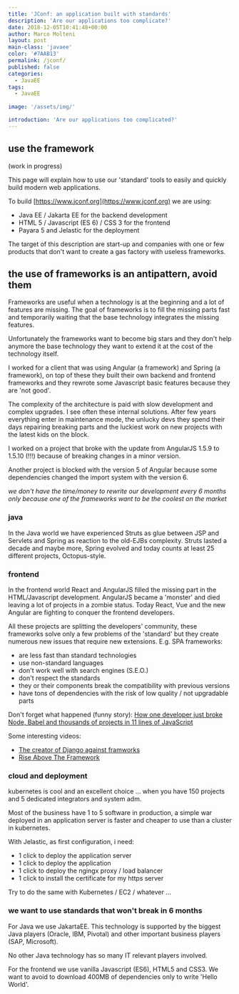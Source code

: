 ```yaml
---
title: 'JConf: an application built with standards'
description: 'Are our applications too complicate?'
date: 2018-12-05T10:41:48+00:00
author: Marco Molteni
layout: post
main-class: 'javaee'
color: '#7AAB13'
permalink: /jconf/
published: false
categories:
  - JavaEE
tags:
  - JavaEE
 
image: '/assets/img/'

introduction: 'Are our applications too complicated?'
---
```


## use the framework

(work in progress)

This page will explain how to use our 'standard' tools to easily and quickly build modern web applications.

To build [https://www.jconf.org](https://www.jconf.org) we are using:

- Java EE / Jakarta EE for the backend development
- HTML 5 / Javascript (ES 6) / CSS 3 for the frontend
- Payara 5 and Jelastic for the deployment

The target of this description are start-up and companies with one or few products that don't want to create a gas factory with useless frameworks.

## the use of frameworks is an antipattern, avoid them

Frameworks are useful when a technology is at the beginning and a lot of features are missing. The goal of frameworks is to fill the missing parts fast and temporarily waiting that the base technology integrates the missing features.

Unfortunately the frameworks want to become big stars and they don't help anymore the base technology they want to extend it at the cost of the technology itself.

I worked for a client that was using Angular (a framework) and Spring (a framework), on top of these they built their own backend and frontend frameworks and they rewrote some Javascript basic features because they are 'not good'.

The complexity of the architecture is paid with slow development and complex upgrades. I see often these internal solutions. After few years everything enter in maintenance mode, the unlucky devs they spend their days repairing breaking parts and the luckiest work on new projects with the latest kids on the block.

I worked on a project that broke with the update from AngularJS 1.5.9 to 1.5.10 (!!!) because of breaking changes in a minor version.

Another project is blocked with the version 5 of Angular because some dependencies changed the import system with the version 6.


_we don't have the time/money to rewrite our development every 6 months only because one of the frameworks want to be the coolest on the market_

### java

In the Java world we have experienced Struts as glue between JSP and Servlets and Spring as reaction to the old-EJBs complexity.
Struts lasted a decade and maybe more, Spring evolved and today counts at least 25 different projects, Octopus-style.

### frontend
In the frontend world React and AngularJS filled the missing part in the HTML/Javascript development. AngularJS became a 'monster' and died leaving a lot of projects in a zombie status.
Today React, Vue and the new Angular are fighting to conquer the frontend developers.

All these projects are splitting the developers' community, these frameworks solve only a few problems of the 'standard' but they create numerous new issues that require new extensions.
E.g. SPA frameworks:
- are less fast than standard technologies
- use non-standard languages
- don't work well with search engines (S.E.O.)
- don't respect the standards
- they or their components break the compatibility with previous versions
- have tons of dependencies with the risk of low quality / not upgradable parts

Don't forget what happened (funny story): [How one developer just broke Node, Babel and thousands of projects in 11 lines of JavaScript](https://www.theregister.co.uk/2016/03/23/npm_left_pad_chaos/)

Some interesting videos:
 - [The creator of Django against framworks](https://www.youtube.com/watch?v=k7n2xnOiWI8&t=3s)
 - [Rise Above The Framework](https://www.youtube.com/watch?v=HiE7FmIKOQ0&t=348s)

### cloud and deployment

kubernetes is cool and an excellent choice ... when you have 150 projects and 5 dedicated integrators and system adm.

Most of the business have 1 to 5 software in production, a simple war deployed in an application server is faster and cheaper to use than a cluster in kubernetes.

With Jelastic, as first configuration, i need:
- 1 click to deploy the application server
- 1 click to deploy the application
- 1 click to deploy the ngingx proxy / load balancer
- 1 click to install the certificate for my https server

Try to do the same with Kubernetes / EC2 / whatever ...


### we want to use standards that won't break in 6 months

For Java we use JakartaEE. This technology is supported by the biggest Java players (Oracle, IBM, Pivotal) and other important business players (SAP, Microsoft).

No other Java technology has so many IT relevant players involved.

For the frontend we use vanilla Javascript (ES6), HTML5 and CSS3. We want to avoid to download 400MB of dependencies only to write 'Hello World'.
